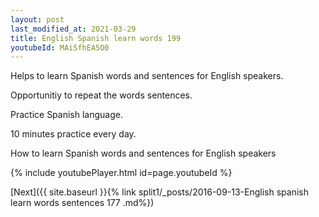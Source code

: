 ```yaml
---
layout: post
last_modified_at: 2021-03-29
title: English Spanish learn words 199 
youtubeId: MAiSfhEA5O0
---
```

 
 
Helps to learn Spanish words and sentences for English speakers.

Opportunitiy to repeat the words sentences. 

Practice Spanish language. 
 
10 minutes practice every day. 
 
How to learn Spanish words and sentences for English speakers 
 
{% include youtubePlayer.html id=page.youtubeId %}
 
 
[Next]({{ site.baseurl }}{% link  split1/_posts/2016-09-13-English spanish learn words sentences 177 .md%})
 
